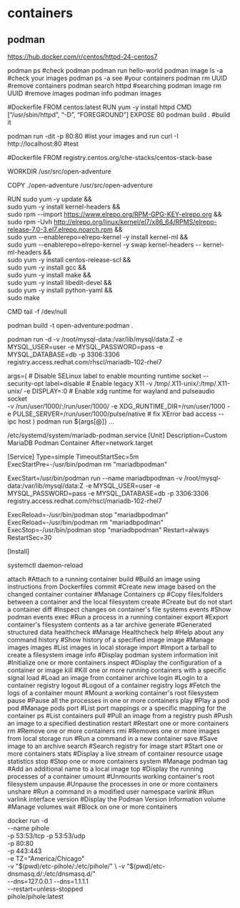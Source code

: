 # containers

## podman

https://hub.docker.com/r/centos/httpd-24-centos7

podman ps                      #check podman
podman run hello-world
podman image ls -a             #check your images
podman ps -a see               #your containers
podman rm UUID                 #remove containers
podman search httpd            #searching
podman image rm UUID           #remove images
podman info
podman images

#Dockerfile
FROM centos:latest
RUN yum -y install httpd
CMD [“/usr/sbin/httpd”, “-D”, “FOREGROUND”]
EXPOSE 80
podman build .                 #build it

podman run -dit -p 80:80       #list your images and run
curl -I http://localhost:80    #test

#Dockerfile
FROM registry.centos.org/che-stacks/centos-stack-base

WORKDIR /usr/src/open-adventure

COPY ./open-adventure /usr/src/open-adventure

RUN sudo yum -y update && \
    sudo yum -y install kernel-headers && \
    sudo rpm --import https://www.elrepo.org/RPM-GPG-KEY-elrepo.org && \
    sudo rpm -Uvh http://elrepo.org/linux/kernel/el7/x86_64/RPMS/elrepo-release-7.0-3.el7.elrepo.noarch.rpm && \
    sudo yum --enablerepo=elrepo-kernel -y install kernel-ml && \
    sudo yum --enablerepo=elrepo-kernel -y swap kernel-headers -- kernel-ml-headers && \
    sudo yum -y install centos-release-scl && \
    sudo yum -y install gcc && \
    sudo yum -y install make && \
    sudo yum -y install libedit-devel && \
    sudo yum -y install python-yaml && \
    sudo make

CMD tail -f /dev/null 

podman build -t open-adventure:podman .

podman run -d -v /root/mysql-data:/var/lib/mysql/data:Z -e MYSQL_USER=user -e MYSQL_PASSWORD=pass -e MYSQL_DATABASE=db -p 3306:3306 registry.access.redhat.com/rhscl/mariadb-102-rhel7

args=(
    # Disable SELinux label to enable mounting runtime socket
    --security-opt label=disable
    # Enable legacy X11
    -v /tmp/.X11-unix/:/tmp/.X11-unix/
    -e DISPLAY=:0
    # Enable xdg runtime for wayland and pulseaudio socket  
    -v /run/user/1000/:/run/user/1000/
    -e XDG_RUNTIME_DIR=/run/user/1000
    -e PULSE_SERVER=/run/user/1000/pulse/native
    # fix XError bad access
    --ipc host
)
podman run ${args[@]} ...

/etc/systemd/system/mariadb-podman.service
[Unit]
Description=Custom MariaDB Podman Container
After=network.target

[Service]
Type=simple
TimeoutStartSec=5m
ExecStartPre=-/usr/bin/podman rm "mariadbpodman"

ExecStart=/usr/bin/podman run --name mariadbpodman -v /root/mysql-data:/var/lib/mysql/data:Z -e MYSQL_USER=user -e MYSQL_PASSWORD=pass -e MYSQL_DATABASE=db -p 3306:3306 registry.access.redhat.com/rhscl/mariadb-102-rhel7

ExecReload=-/usr/bin/podman stop "mariadbpodman"
ExecReload=-/usr/bin/podman rm "mariadbpodman"
ExecStop=-/usr/bin/podman stop "mariadbpodman"
Restart=always
RestartSec=30

[Install]

systemctl daemon-reload



  attach      #Attach to a running container
  build       #Build an image using instructions from Dockerfiles
  commit      #Create new image based on the changed container
  container   #Manage Containers
  cp          #Copy files/folders between a container and the local filesystem
  create      #Create but do not start a container
  diff        #Inspect changes on container's file systems
  events      #Show podman events
  exec        #Run a process in a running container
  export      #Export container's filesystem contents as a tar archive
  generate    #Generated structured data
  healthcheck #Manage Healthcheck
  help        #Help about any command
  history     #Show history of a specified image
  image       #Manage images
  images      #List images in local storage
  import      #Import a tarball to create a filesystem image
  info        #Display podman system information
  init        #Initialize one or more containers
  inspect     #Display the configuration of a container or image
  kill        #Kill one or more running containers with a specific signal
  load        #Load an image from container archive
  login       #Login to a container registry
  logout      #Logout of a container registry
  logs        #Fetch the logs of a container
  mount       #Mount a working container's root filesystem
  pause       #Pause all the processes in one or more containers
  play        #Play a pod
  pod         #Manage pods
  port        #List port mappings or a specific mapping for the container
  ps          #List containers
  pull        #Pull an image from a registry
  push        #Push an image to a specified destination
  restart     #Restart one or more containers
  rm          #Remove one or more containers
  rmi         #Removes one or more images from local storage
  run         #Run a command in a new container
  save        #Save image to an archive
  search      #Search registry for image
  start       #Start one or more containers
  stats       #Display a live stream of container resource usage statistics
  stop        #Stop one or more containers
  system      #Manage podman
  tag         #Add an additional name to a local image
  top         #Display the running processes of a container
  umount      #Unmounts working container's root filesystem
  unpause     #Unpause the processes in one or more containers
  unshare     #Run a command in a modified user namespace
  varlink     #Run varlink interface
  version     #Display the Podman Version Information
  volume      #Manage volumes
  wait        #Block on one or more containers





docker run -d \
    --name pihole \
    -p 53:53/tcp -p 53:53/udp \
    -p 80:80 \
    -p 443:443 \
    -e TZ="America/Chicago" \
    -v "$(pwd)/etc-pihole/:/etc/pihole/" \
    -v "$(pwd)/etc-dnsmasq.d/:/etc/dnsmasq.d/" \
    --dns=127.0.0.1 --dns=1.1.1.1 \
    --restart=unless-stopped \
    pihole/pihole:latest







